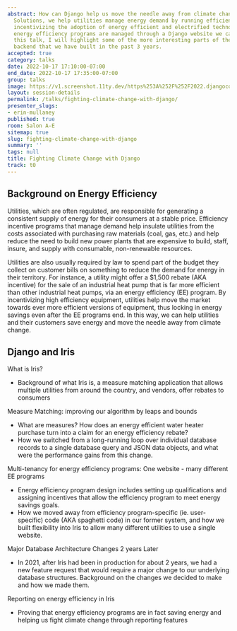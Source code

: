 ```yaml
---
abstract: How can Django help us move the needle away from climate change? At Energy
  Solutions, we help utilities manage energy demand by running efficiency programs
  incentivizing the adoption of energy efficient and electrified technologies. These
  energy efficiency programs are managed through a Django website we call Iris. In
  this talk, I will highlight some of the more interesting parts of the Iris Django
  backend that we have built in the past 3 years.
accepted: true
category: talks
date: 2022-10-17 17:10:00-07:00
end_date: 2022-10-17 17:35:00-07:00
group: talks
image: https://v1.screenshot.11ty.dev/https%253A%252F%252F2022.djangocon.us%252Fpresenters%252Ferin-mullaney%252F/opengraph/
layout: session-details
permalink: /talks/fighting-climate-change-with-django/
presenter_slugs:
- erin-mullaney
published: true
room: Salon A-E
sitemap: true
slug: fighting-climate-change-with-django
summary: ''
tags: null
title: Fighting Climate Change with Django
track: t0
---
```


Background on Energy Efficiency
--------------
Utilities, which are often regulated, are responsible for generating a consistent supply of energy for their consumers at a stable price. Efficiency incentive programs that manage demand help insulate utilities from the costs associated with purchasing raw materials (coal, gas, etc.) and help reduce the need to build new power plants that are expensive to build, staff, insure, and supply with consumable, non-renewable resources.

Utilities are also usually required by law to spend part of the budget they collect on customer bills on something to reduce the demand for energy in their territory. For instance, a utility might offer a $1,500 rebate (AKA incentive) for the sale of an industrial heat pump that is far more efficient than other industrial heat pumps, via an energy efficiency (EE) program. By incentivizing high efficiency equipment, utilities help move the market towards ever more efficient versions of equipment, thus locking in energy savings even after the EE programs end. In this way, we can help utilities and their customers save energy and move the needle away from climate change.

Django and Iris
---------
What is Iris?
- Background of what Iris is, a measure matching application that allows multiple utilities from around the country, and vendors, offer rebates to consumers

Measure Matching: improving our algorithm by leaps and bounds
- What are measures? How does an energy efficient water heater purchase turn into a claim for an energy efficiency rebate?
- How we switched from a long-running loop over individual database records to a single database query and JSON data objects, and what were the performance gains from this change.

Multi-tenancy for energy efficiency programs: One website - many different EE programs
- Energy efficiency program design includes setting up qualifications and assigning incentives that allow the efficiency program to meet energy savings goals.
- How we moved away from efficiency program-specific (ie. user-specific) code (AKA spaghetti code) in our former system, and how we built flexibility into Iris to allow many different utilities to use a single website.

Major Database Architecture Changes 2 years Later
- In 2021, after Iris had been in production for about 2 years, we had a new feature request that would require a major change to our underlying database structures. Background on the changes we decided to make and how we made them.

Reporting on energy efficiency in Iris
- Proving that energy efficiency programs are in fact saving energy and helping us fight climate change through reporting features
